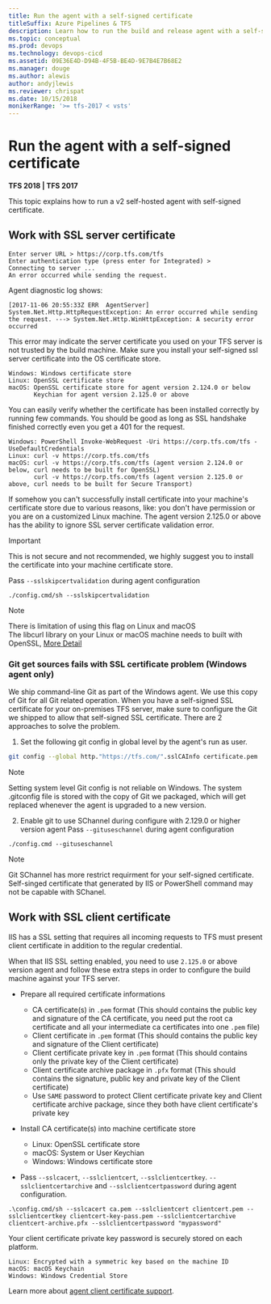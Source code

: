 ```yaml
---
title: Run the agent with a self-signed certificate
titleSuffix: Azure Pipelines & TFS
description: Learn how to run the build and release agent with a self-signed certificate for Azure Pipelines and Team Foundation Server (TFS)
ms.topic: conceptual
ms.prod: devops
ms.technology: devops-cicd
ms.assetid: 09E36E4D-D94B-4F5B-BE4D-9E7B4E7B68E2
ms.manager: douge
ms.author: alewis
author: andyjlewis
ms.reviewer: chrispat
ms.date: 10/15/2018
monikerRange: '>= tfs-2017 < vsts'
---
```


# Run the agent with a self-signed certificate

**TFS 2018 | TFS 2017**

This topic explains how to run a v2 self-hosted agent with self-signed certificate.

## Work with SSL server certificate

```
Enter server URL > https://corp.tfs.com/tfs
Enter authentication type (press enter for Integrated) >
Connecting to server ...
An error occurred while sending the request.
```

Agent diagnostic log shows:
```
[2017-11-06 20:55:33Z ERR  AgentServer] System.Net.Http.HttpRequestException: An error occurred while sending the request. ---> System.Net.Http.WinHttpException: A security error occurred
```

This error may indicate the server certificate you used on your TFS server is not trusted by the build machine. Make sure you install your self-signed ssl server certificate into the OS certificate store.
```
Windows: Windows certificate store
Linux: OpenSSL certificate store
macOS: OpenSSL certificate store for agent version 2.124.0 or below
       Keychian for agent version 2.125.0 or above
```

You can easily verify whether the certificate has been installed correctly by running few commands.
You should be good as long as SSL handshake finished correctly even you get a 401 for the request.
```
Windows: PowerShell Invoke-WebRequest -Uri https://corp.tfs.com/tfs -UseDefaultCredentials 
Linux: curl -v https://corp.tfs.com/tfs 
macOS: curl -v https://corp.tfs.com/tfs (agent version 2.124.0 or below, curl needs to be built for OpenSSL)
       curl -v https://corp.tfs.com/tfs (agent version 2.125.0 or above, curl needs to be built for Secure Transport)
```

If somehow you can't successfully install certificate into your machine's certificate store due to various reasons, like: you don't have permission or you are on a customized Linux machine.
The agent version 2.125.0 or above has the ability to ignore SSL server certificate validation error.

> [!IMPORTANT]
> 
> This is not secure and not recommended, we highly suggest you to install the certificate into your machine certificate store.

Pass `--sslskipcertvalidation` during agent configuration
```
./config.cmd/sh --sslskipcertvalidation
```

> [!NOTE]
> 
> There is limitation of using this flag on Linux and macOS  
> The libcurl library on your Linux or macOS machine needs to built with OpenSSL, [More Detail](https://github.com/dotnet/corefx/issues/9728)

### Git get sources fails with SSL certificate problem (Windows agent only)
We ship command-line Git as part of the Windows agent.
We use this copy of Git for all Git related operation.
When you have a self-signed SSL certificate for your on-premises TFS server, make sure to configure the Git we shipped to allow that self-signed SSL certificate.
There are 2 approaches to solve the problem.

1. Set the following git config in global level by the agent's run as user.
```bash
git config --global http."https://tfs.com/".sslCAInfo certificate.pem
```
> [!NOTE]
>
> Setting system level Git config is not reliable on Windows. The system .gitconfig file is stored with the copy of Git we packaged, which will get replaced whenever the agent is upgraded to a new version.

2. Enable git to use SChannel during configure with 2.129.0 or higher version agent
Pass `--gituseschannel` during agent configuration
```
./config.cmd --gituseschannel
```
> [!NOTE]
>
> Git SChannel has more restrict requirment for your self-signed certificate.
> Self-singed certificate that generated by IIS or PowerShell command may not be capable with SChanel.

## Work with SSL client certificate

IIS has a SSL setting that requires all incoming requests to TFS must present client certificate in addition to the regular credential.

When that IIS SSL setting enabled, you need to use `2.125.0` or above version agent and follow these extra steps in order to configure the build machine against your TFS server.

- Prepare all required certificate informations
  - CA certificate(s) in `.pem` format (This should contains the public key and signature of the CA certificate, you need put the root ca certificate and all your intermediate ca certificates into one `.pem` file)  
  - Client certificate in `.pem` format (This should contains the public key and signature of the Client certificate)  
  - Client certificate private key in `.pem` format (This should contains only the private key of the Client certificate)  
  - Client certificate archive package in `.pfx` format (This should contains the signature, public key and private key of the Client certificate)  
  - Use `SAME` password to protect Client certificate private key and Client certificate archive package, since they both have client certificate's private key  

- Install CA certificate(s) into machine certificate store
  - Linux: OpenSSL certificate store
  - macOS: System or User Keychian
  - Windows: Windows certificate store

- Pass `--sslcacert`, `--sslclientcert`, `--sslclientcertkey`. `--sslclientcertarchive` and `--sslclientcertpassword` during agent configuration.   
 ```
 .\config.cmd/sh --sslcacert ca.pem --sslclientcert clientcert.pem --sslclientcertkey clientcert-key-pass.pem --sslclientcertarchive clientcert-archive.pfx --sslclientcertpassword "mypassword"
 ```

 Your client certificate private key password is securely stored on each platform.  
 ```
 Linux: Encrypted with a symmetric key based on the machine ID
 macOS: macOS Keychain
 Windows: Windows Credential Store
 ```

Learn more about [agent client certificate support](https://github.com/Microsoft/azure-pipelines-agent/blob/master/docs/design/clientcert.md).
